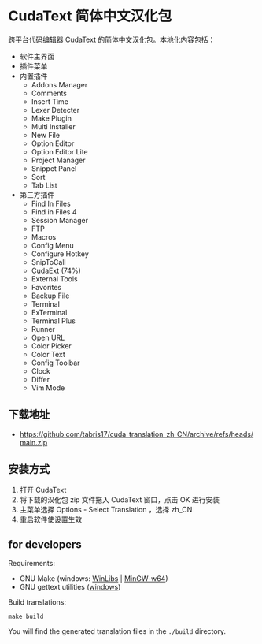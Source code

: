 # CudaText 简体中文汉化包

跨平台代码编辑器 [CudaText](https://cudatext.github.io/) 的简体中文汉化包。本地化内容包括：

- 软件主界面
- 插件菜单
- 内置插件
  - Addons Manager
  - Comments
  - Insert Time
  - Lexer Detecter
  - Make Plugin
  - Multi Installer
  - New File
  - Option Editor
  - Option Editor Lite
  - Project Manager
  - Snippet Panel
  - Sort
  - Tab List
- 第三方插件
  - Find In Files
  - Find in Files 4
  - Session Manager
  - FTP
  - Macros
  - Config Menu
  - Configure Hotkey
  - SnipToCall
  - CudaExt (74%)
  - External Tools
  - Favorites
  - Backup File
  - Terminal
  - ExTerminal
  - Terminal Plus
  - Runner
  - Open URL
  - Color Picker
  - Color Text
  - Config Toolbar
  - Clock
  - Differ
  - Vim Mode

## 下载地址

- <https://github.com/tabris17/cuda_translation_zh_CN/archive/refs/heads/main.zip>

## 安装方式

1. 打开 CudaText
2. 将下载的汉化包 zip 文件拖入 CudaText 窗口，点击 OK 进行安装
3. 主菜单选择 Options - Select Translation ，选择 zh_CN
4. 重启软件使设置生效

## for developers

Requirements:

- GNU Make (windows: [WinLibs](https://winlibs.com/) | [MinGW-w64](https://www.mingw-w64.org/))
- GNU gettext utilities ([windows](https://mlocati.github.io/articles/gettext-iconv-windows.html))

Build translations:

```shell
make build
```

You will find the generated translation files in the `./build` directory.
